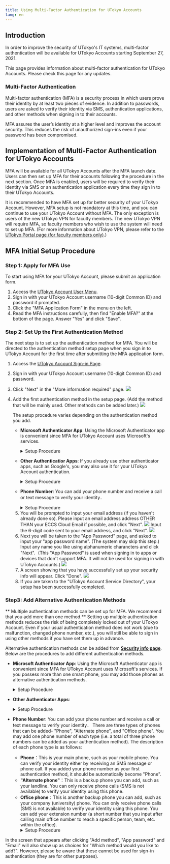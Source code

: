 ```yaml
---
title: Using Multi-Factor Authentication for UTokyo Accounts
lang: en
---
```



## Introduction

In order to improve the security of UTokyo's IT systems, multi-factor authentication will be available for UTokyo Accounts starting September 27, 2021.

This page provides information about multi-factor authentication for UTokyo Accounts. Please check this page for any updates.

### Multi-Factor Authentication

Multi-factor authentication (MFA) is a security process in which users prove their identity by at least two pieces of evidence. In addition to passwords, users are asked to verify their identity via SMS, authentication applications, and other methods when signing in to their accounts.

MFA assures the user’s identity at a higher level and improves the account security. This reduces the risk of unauthorized sign-ins even if your password has been compromised.

## Implementation of Multi-Factor Authentication for UTokyo Accounts

MFA will be available for all UTokyo Accounts after the MFA launch date. Users can then set up MFA for their accounts following the procedure in the next section. Once MFA is enabled, users will be required to verify their identity via SMS or an authentication application every time they sign in to their UTokyo Accounts.

It is recommended to have MFA set up for better security of your UTokyo Account. However, MFA setup is not mandatory at this time, and you can continue to use your UTokyo Account without MFA. The only exception is users of the new UTokyo VPN for faculty members. The new UTokyo VPN will require MFA, so faculty members who wish to use the system will need to set up MFA. (For more information about UTokyo VPN, please refer to the [UTokyo Portal page (for faculty members only)](https://univtokyo.sharepoint.com/sites/utokyoportal/wiki/d/UTokyo_VPN.aspx).)

## MFA Initial Setup Procedure
<!-- 
英語版画像フォルダ：https://drive.google.com/drive/folders/1hEoxKmJBbxFKtPao5jvTZ81gaLQFUifw?usp=sharing 
PC上での一つ目のサインイン方法設定の画像まで収集できています。この先の収集お願いします！
-->

### Step 1: Apply for MFA Use 
<!--or "Apply to Enable MFA" -->
To start using MFA for your UTokyo Account, please submit an application form. 

1. Access the [UTokyo Account User Menu](https://utacm.adm.u-tokyo.ac.jp/webmtn/LoginServlet).
2. Sign in with your UTokyo Account username (10-digit Common ID) and password if prompted. 
3. Click the "MFA Application Form"<!--Replace form name later --> in the menu on the left. 
4. Read the MFA instructions carefully, then find "Enable MFA?" at the bottom of the page. Answer "Yes" and click "Save".<!-- item4 needs amendment later to match the actual form layout --> 

### Step 2: Set Up the First Authentication Method
<!-- 「本人確認方法」はMicrosoftのMFAウェブページの表現"authentication method"を採用 -->

The next step is to set up the authentication method for MFA.
You will be directed to the authentication method setup page when you sign in to UTokyo Account for the first time after submitting the MFA application form.

1. Access the [UTokyo Account Sign-in Page](https://login.adm.u-tokyo.ac.jp/utokyoaccount).
2. Sign in with your UTokyo Account username (10-digit Common ID) and password. 
3. Click "Next" in the "More information required" page. 
   ![](InitSetup_MoreInfoRequiredPage.png)
4. Add the first authentication method in the setup page. (Add the  method that will be mainly used. Other methods can be added later.) 
    ![](InitSetup_AuthenticatorApp01.png)

    The setup procedure varies depending on the authentication method you add. 
    - **Microsoft Authenticator App**:
        Using the Microsoft Authenticator app is convenient 
        since MFA for UTokyo Account uses Microsoft's services. 
        <!-- probably better to say "We recommend using Microsoft Authenticator app because .... ". 
            Need to check if we are recommending it? --> 
        <details>
            <summary>Setup Procedure</summary>
            <ol>
                <li>
                    Install the Microsoft Authenticator app on your smart phone.
                    The Android version can be downloaded from 
                    <a href="https://play.google.com/store/apps/details?id=com.azure.authenticator">Google Play</a> 
                    and the iPhone version from 
                    <a href="https://apps.apple.com/app/microsoft-authenticator/id983156458">App Store</a>. </li>
                <li>After installing the app, go back to the setup page. Click "Next" to continue setup for the Microsoft Authenticator setup. </li>
                <li>
                    The next procedure differs by the device that you working on.
                    {% capture MSAuthenticatorSetupByDevice %}  
                    <ul>
                        <li><strong>Smart Phone (the same device where you installed the Microsoft Authenticator app)</strong>：
                            <ol>
                                <li>Click "このリンクをクリックして、アカウントをアプリにペアリングします".</li>
                                    <!-- Please 1. check the exact English words that appear and 
                                            2. take a snapshot -->
                                <li>Check that your UTokyo Account appears in the 
                                    Microsoft Authenticator app.
                                    <img src="xxxxxxxxxxxxxxxxx.png"></li>
                            </ol>
                        </li>
                        <li><strong>Other Devices (PC etc.)</strong>
                            <ol>
                                <li>Read the instructions and  
                                    click "Next" to go to the QR code page.  
                                    <img src="InitSetup_AuthenticatorApp02.png"></li>
                                <li>Open the Microsoft Authenticator app on your smart phone, 
                                    select "Add account" from the icon in the upper-right, 
                                    then "Work or school account", and "Scan QR code".
                                    <img src="xxxxxxxxxxxxxxxxx.png"></li>
                                <li>Scan the QR code with your device's camera.</li>
                                <li>Check that your UTokyo Account appears on the app. 
                                    <img src="xxxxxxxxxxxxxx.png"></li>
                            </ol>
                        </li>   
                    </ul>{% endcapture %}
                    {{ MSAuthenticatorSetupByDevice }} <!-- render caputured content -->
                </li>
            </ol>
        </details>

    - **Other Authenticatior Apps**: 
        If you already use other authenticator apps, such as Google's, 
        you may also use it for your UTokyo Account authentication. 
        <details>
            <summary>Setup Procedure</summary>
            <ol>
                <li>Click "I want to use a different authenticator app" in the middle of the setup page. 
                    <img src="InitSetup_AuthenticatorApp01.png"></li>
                <li>Follow the instructions until you reach the QR code page. </li>
                <li>Scan the QR code with your authenticator app and 
                    complete the setup procedure. </li>
            </ol>
        </details>

    - **Phone Number**: 
        You can add your phone number and receive a call or text message to verify your identity．
        <details>
            <summary>Setup Procedure</summary>
            <ol>
                <li>Click "I want to use a different authenticator app" in the middle of the setup page.                     <img src="InitSetup_AuthenticatorApp01.png"></li>
                <li>For "Which method would you like to add?", select "Phone", 
                    and then click "Add".
                    <img src="xxxxxxxxxxxxxxxxx.png"></li>
                {% capture PhoneNumberSetup %}
                <li>For "What phone number would you like to use?", 
                    select the appropriate country code (+81 for Japan) and 
                    input your phone number. Also choose to either 
                    receive a text message with a verification code ("Text me a code") 
                    or a phone call ("Call me"). 
                    <img src="xxxxxxxxxxxxxxxx.png"></li>
                <li>Click "Next".</li>
                <li>You will receive a text or call on your phone to verify your identity. 
                    If you selected "Text me a code", you will receive an SMS message 
                    including a 6-digit verification code. Input the code in the setup page. 
                    If you selected "Call me", you will receive a call. 
                    Follow the instructions to verify your identity．</li>
                    <!-- Microsoft's page says, "You'll receive a phone call from Microsoft, 
                        asking you press the hashtag (#) sign on your mobile device to verify
                        your identity." -->
                    <!-- <mark>「#」を押せと言われるので，スマホでのキーパッドの出し方を説明しないと
                        立ち往生する人が出る．</mark> -->
                {% endcapture %}
                {{ PhoneNumberSetup }} <!-- render captured content -->
            </ol>
        </details>

    5. You will be prompted to input your email address (if you haven't already done so).
        Please input an email address address OTHER THAN your ECCS Cloud Email if possible, 
        and click "Next".
        <img src="InitSetup_Email01.png">
        Input the 6-digit code sent to your email address, and click "Next".
        <img src="InitSetup_Email02.png">
    6. Next you will be taken to the "App Password" page, and asked to input your "app password name". 
        (The system may skip this step.) Input any name you like using alphanumeric charancters 
        and click "Next".（This "App Password" is used when signing in to apps or devices that don't support MFA. It will not be used for signing in with UTokyo Accounts.) 
        <img src="InitSetup_AppPassword01.png">
    7. A screen showing that you have successfully set up your security info will appear. Click "Done".
        <img src="InitSetup_Completed01.png">
    8. If you are taken to the "UTokyo Account Service Directory", your setup has been successfully completed. 

### Step3: Add Alternative Authentication Methods
** Multiple authentication methods can be set up for MFA. We recommend that you add more than one method.** 
Setting up multiple authentication methods reduces the risk of being completely locked out of your UTokyo Account. Even if your usual authentication method does not work (due to malfunction, changed phone number, etc.), you will still be able to sign in using other methods if you have set them up in advance. 

<!-- 「多要素認証の設定画面」は画面トップに"Security info"と書いてあるので、"Security info page"と訳した。-->
Alternative authentication methods can be added from **[Security info page](https://mysignins.microsoft.com/security-info?domain_hint=utac.u-tokyo.ac.jp)**. 
Below are the procedures to add different authentication methods.
<!-- <mark>TODO この手順がうまくいかないときのヘルプ：サインインが求められてしかも本人確認が求められたら？</mark> -->

- **Microsoft Authenticator App**: Using the Microsoft Authenticator app is convenient 
        since MFA for UTokyo Account uses Microsoft's services. If you possess more than one smart phone, you may add those phones as alternative authentication methods. 
    <details>
           <summary>Setup Procedure</summary>
            <ol>
                <li>
                    Install the Microsoft Authenticator app on your smart phone 
                    (if you haven't already done so).
                    The Android version can be downloaded from 
                    <a href="https://play.google.com/store/apps/details?id=com.azure.authenticator">Google Play</a> 
                    and the iPhone version from 
                    <a href="https://apps.apple.com/app/microsoft-authenticator/id983156458">App Store</a>. </li>
                <li>Click "Add method" in the 
                    <a href="https://mysignins.microsoft.com/security-info?domain_hint=utac.u-tokyo.ac.jp">Security info page</a>.
                    <img src="InitSetup_Completed02.png"></li>
                <li>For "Which method would you like to add?", 
                    select "Authenticator app", and click "Add".</li>
                <li>Click "Next" on the "Start by getting the app" screen. </li>
                <li>
                    The next procedure differs by the device that you working on.
                    {{ MSAuthenticatorSetupByDevice }} 
                    <!-- Reusing the same explanation in Step2 -->
                </li>
            </ol>
        </details>

- **Other Authenticator Apps**: 
    <details>
        <summary>Setup Procedure</summary>
        <ol>
            <li>Click "Add method" in the 
                <a href="https://mysignins.microsoft.com/security-info?domain_hint=utac.u-tokyo.ac.jp">Security info page</a>.
                <img src="InitSetup_Completed02.png"></li>
                <li>For "Which method would you like to add?", 
                    select "Authenticator app", and click "Add".</li>
            <li>Click "I want to use a different authenticator app".</li>
            <li>Follow the instructions until you reach the QR code page. </li>
            <li>Scan the QR code with your authenticator app and 
                complete the setup procedure. </li>
        </ol>
    </details>

- **Phone Number**:
    You can add your phone number and receive a call or text message to verify your identity．
    There are three types of phones that can be added- "Phone", "Alternate phone", and "Office phone". 
    You may add one phone number of each type 
    (i.e. a total of three phone numbers can be added as your authentication method). 
    The description of each phone type is as follows: 
    - **Phone**：This is your main phone, such as your mobile phone. You can verify your identity either by receiving an SMS message or phone call. If you added your phone number as your first authentication method, it should be automatically become "Phone".
    - **"Alternate phone"**：This is a backup phone you can add, such as your landline. You can only receive phone calls (SMS is not available) to verify your identity using this phone.
    - **Office phone**：This is another backup phone you can add, such as your company (university)
         phone. You can only receive phone calls (SMS is not available) to verify your identity 
         using this phone. You can add your extension number (a short number that you input after
         calling main office number to reach a specific person, team, etc. within the office). 
        <!-- 「内線番号」の説明を少し変えました。当たり前なので必要ないかもしれません。-->
        <details>
            <summary>Setup Procedure</summary>
            <ol>
                <li>Click "Add method" in the 
                    <a href="https://mysignins.microsoft.com/security-info?domain_hint=utac.u-tokyo.ac.jp">Security info page</a>.
                    <img src="InitSetup_Completed02.png"></li>
                <li>For "Which method would you like to add?", 
                    select "Authenticator app", and click "Add".</li>
                {{ PhoneNumberSetup }} <!--  reuse the same content in Step2 -->
            </ol>
        </details>

In the screen that appears after clicking "Add method", "App password" and "Email" will also show up as choices for "Which method would you like to add?". However, please be aware that these cannot be used for sign-in authentication (they are for other purposes).

<!-- Step 4 coming soon-->
